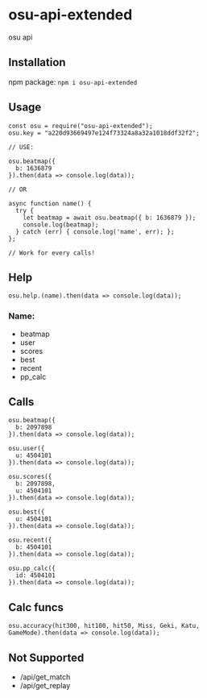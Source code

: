 # osu-api-extended

osu api

## Installation

npm package:
`npm i osu-api-extended`

## Usage
```
const osu = require("osu-api-extended");
osu.key = "a220d93669497e124f73324a8a32a1018ddf32f2";

// USE:

osu.beatmap({
  b: 1636879
}).then(data => console.log(data));

// OR

async function name() {
  try {
    let beatmap = await osu.beatmap({ b: 1636879 });
    console.log(beatmap);
  } catch (err) { console.log('name', err); };
};

// Work for every calls!
```

## Help
```
osu.help.(name).then(data => console.log(data));
```
### Name:
* beatmap
* user
* scores
* best
* recent
* pp_calc

## Calls
```
osu.beatmap({
  b: 2097898
}).then(data => console.log(data));

osu.user({
  u: 4504101
}).then(data => console.log(data));

osu.scores({
  b: 2097898,
  u: 4504101
}).then(data => console.log(data));

osu.best({
  u: 4504101
}).then(data => console.log(data));

osu.recent({
  b: 4504101
}).then(data => console.log(data));

osu.pp_calc({
  id: 4504101
}).then(data => console.log(data));
```

## Calc funcs
```
osu.accuracy(hit300, hit100, hit50, Miss, Geki, Katu, GameMode).then(data => console.log(data));
```

## Not Supported

* /api/get_match
* /api/get_replay